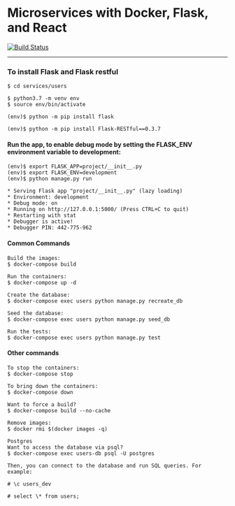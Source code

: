 # Microservices with Docker, Flask, and React

[![Build Status](https://travis-ci.com/github/sachin-rajput/microservices-flask-react-docker.svg?branch=main)](https://travis-ci.com/github/sachin-rajput/microservices-flask-react-docker)

---

### To install Flask and Flask restful

```
$ cd services/users

$ python3.7 -m venv env
$ source env/bin/activate

(env)$ python -m pip install flask

(env)$ python -m pip install Flask-RESTful==0.3.7

```

#### Run the app, to enable debug mode by setting the FLASK_ENV environment variable to development:

```
(env)$ export FLASK_APP=project/__init__.py
(env)$ export FLASK_ENV=development
(env)$ python manage.py run

* Serving Flask app "project/__init__.py" (lazy loading)
* Environment: development
* Debug mode: on
* Running on http://127.0.0.1:5000/ (Press CTRL+C to quit)
* Restarting with stat
* Debugger is active!
* Debugger PIN: 442-775-962

```

#### Common Commands

```
Build the images:
$ docker-compose build

Run the containers:
$ docker-compose up -d

Create the database:
$ docker-compose exec users python manage.py recreate_db

Seed the database:
$ docker-compose exec users python manage.py seed_db

Run the tests:
$ docker-compose exec users python manage.py test

```

#### Other commands

```
To stop the containers:
$ docker-compose stop

To bring down the containers:
$ docker-compose down

Want to force a build?
$ docker-compose build --no-cache

Remove images:
$ docker rmi $(docker images -q)

Postgres
Want to access the database via psql?
$ docker-compose exec users-db psql -U postgres

Then, you can connect to the database and run SQL queries. For example:

# \c users_dev

# select \* from users;

```
